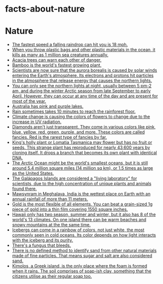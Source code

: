 # facts-about-nature

# Nature

- [The fastest speed a falling raindrop can hit you is 18 mph.](https://thefactbase.com/the-fastest-speed-a-falling-raindrop-can-hit-you-is-18-mph)
- [When you throw plastic bags and other plastic materials in the ocean, it kills as many as 1 million sea creatures annually.](https://thefactbase.com/when-you-throw-plastic-bags-and-other-plastic-materials-in-the-ocean-it-kills-as-many-as-1-million-sea-creatures-annually)
- [Acacia trees can warn each other of danger.](https://thefactbase.com/acacia-trees-can-warn-each-other-of-danger)
- [Bamboo is the world's fastest growing plant.](https://thefactbase.com/bamboo-is-the-world-s-fastest-growing-plant)
- [Scientists are now sure that the aurora borealis is caused by solar winds entering the Earth's atmosphere. Its electrons and protons hit particles in the atmosphere that release energy that causes the northern lights.](https://thefactbase.com/scientists-are-now-sure-that-the-aurora-borealis-is-caused-by-solar-winds-entering-the-earth-s-atmosphere-its-electrons-and-protons-hit-particles-in-the-atmosphere-that-release-energy-that-causes-the-northern-lights)
- [You can only see the northern lights at night, usually between 5 pm-2 am, and during the winter Arctic season from late September to early April. However, they can occur at any time of the day and are present for most of the year.](https://thefactbase.com/you-can-only-see-the-northern-lights-at-night-usually-between-5-pm-2-am-and-during-the-winter-arctic-season-from-late-september-to-early-april-however-they-can-occur-at-any-time-of-the-day-and-are-present-for-most-of-the-year)
- [Australia has pink and purple lakes.](https://thefactbase.com/australia-has-pink-and-purple-lakes)
- [Rain sometimes takes 10 minutes to reach the rainforest floor.](https://thefactbase.com/rain-sometimes-takes-10-minutes-to-reach-the-rainforest-floor)
- [Climate change is causing the colors of flowers to change due to the increase in UV radiation.](https://thefactbase.com/climate-change-is-causing-the-colors-of-flowers-to-change-due-to-the-increase-in-uv-radiation)
- [Diamonds aren't just transparent. They come in various colors like pink, blue, yellow, red, green, purple, and more. These colors are called fancies. Red is the rarest type of fancies by far.](https://thefactbase.com/diamonds-aren-t-just-transparent-they-come-in-various-colors-like-pink-blue-yellow-red-green-purple-and-more-these-colors-are-called-fancies-red-is-the-rarest-type-of-fancies-by-far)
- [King's holly plant or Lomatia Tasmanica may flower but has no fruit or seeds. This strange plant has reproduced for nearly 43,600 years by cloning itself. It drops a branch that becomes its own plant with identical DNA.](https://thefactbase.com/king-s-holly-plant-or-lomatia-tasmanica-may-flower-but-has-no-fruit-or-seeds-this-strange-plant-has-reproduced-for-nearly-43-600-years-by-cloning-itself-it-drops-a-branch-that-becomes-its-own-plant-with-identical-dna)
- [The Arctic Ocean might be the world's smallest oceans, but it is still around 5.4 million square miles (14 million sq km), or 1.5 times as large as the United States.](https://thefactbase.com/the-arctic-ocean-might-be-the-world-s-smallest-oceans-but-it-is-still-around-5-4-million-square-miles-14-million-sq-km-or-1-5-times-as-large-as-the-united-states)
- [The Galápagos Islands are considered a "living laboratory" for scientists, due to the high concentration of unique plants and animals found there.](https://thefactbase.com/the-gal-pagos-islands-are-considered-a-living-laboratory-for-scientists-due-to-the-high-concentration-of-unique-plants-and-animals-found-there)
- [Mawsynram in Meghalaya, India is the wettest place on Earth with an annual rainfall of more than 11 meters.](https://thefactbase.com/mawsynram-in-meghalaya-india-is-the-wettest-place-on-earth-with-an-annual-rainfall-of-more-than-11-meters)
- [Gold is the most flexible of all elements. You can beat a grain-sized 1g piece of gold into a thin film covering 1550 square inches.](https://thefactbase.com/gold-is-the-most-flexible-of-all-elements-you-can-beat-a-grain-sized-1g-piece-of-gold-into-a-thin-film-covering-1550-square-inches)
- [Hawaii only has two season, summer and winter, but it also has 8 of the world's 13 climates. On one island there can be warm beaches and snowy mountains at the the same time.](https://thefactbase.com/hawaii-only-has-two-season-summer-and-winter-but-it-also-has-8-of-the-world-s-13-climates-on-one-island-there-can-be-warm-beaches-and-snowy-mountains-at-the-the-same-time)
- [Icebergs can come in a rainbow of colors, not just white, the most commonly seen in cold oceans. Its color depends on how light interacts with the iceberg and its purity.](https://thefactbase.com/icebergs-can-come-in-a-rainbow-of-colors-not-just-white-the-most-commonly-seen-in-cold-oceans-its-color-depends-on-how-light-interacts-with-the-iceberg-and-its-purity)
- [There's a fungus that bleeds.](https://thefactbase.com/there-s-a-fungus-that-bleeds)
- [There is no defined method to identify sand from other natural materials made of fine particles. That means sugar and salt are also considered sand.](https://thefactbase.com/there-is-no-defined-method-to-identify-sand-from-other-natural-materials-made-of-fine-particles-that-means-sugar-and-salt-are-also-considered-sand)
- [Kimolos, a Greek island, is the only place where the foam is formed when it rains. The soil comprises of soap-ish clay, something that the citizens utilise as their regular soap too.](https://thefactbase.com/kimolos-a-greek-island-is-the-only-place-where-the-foam-is-formed-when-it-rains-the-soil-comprises-of-soap-ish-clay-something-that-the-citizens-utilise-as-their-regular-soap-too)
